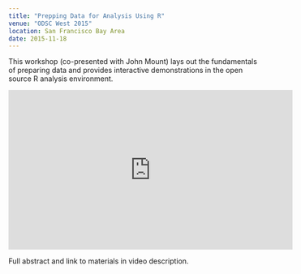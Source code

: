 ```yaml
---
title: "Prepping Data for Analysis Using R"
venue: "ODSC West 2015"
location: San Francisco Bay Area
date: 2015-11-18
---
```


This workshop (co-presented with John Mount) lays out the fundamentals of preparing data and provides interactive demonstrations in the open source R analysis environment.

<iframe width="560" height="315" src="https://www.youtube-nocookie.com/embed/Dd6idYl8mu8" frameborder="0" allow="accelerometer; autoplay; encrypted-media; gyroscope; picture-in-picture" allowfullscreen></iframe>

Full abstract and link to materials in video description.
